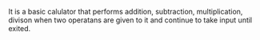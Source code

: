 It is a basic calulator that performs addition, subtraction, multiplication, divison when two operatans are given to it and continue to take input until exited.
